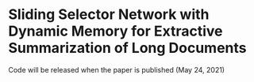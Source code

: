 # Sliding Selector Network with Dynamic Memory for Extractive Summarization of Long Documents



Code will be released when the paper is published (May 24, 2021)  